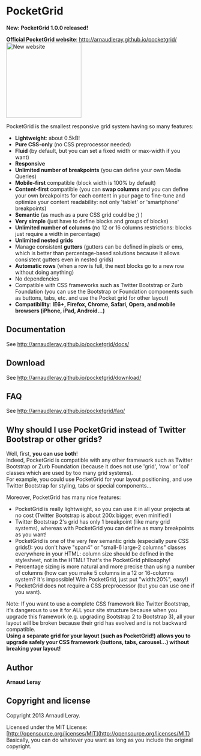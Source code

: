 # PocketGrid

**New: PocketGrid 1.0.0 released!**

**Official PocketGrid website**: http://arnaudleray.github.io/pocketgrid/  
<a href="http://arnaudleray.github.io/pocketgrid/"><img src="http://arnaudleray.github.io/pocketgrid/images/screenshot.png" height="200px" alt="New website"></a>


PocketGrid is the smallest responsive grid system having so many features:
- **Lightweight**: about 0.5kB!
- **Pure CSS-only** (no CSS preprocessor needed)
- **Fluid** (by default, but you can set a fixed width or max-width if you want)
- **Responsive**
- **Unlimited number of breakpoints** (you can define your own Media Queries)
- **Mobile-first** compatible (block width is 100% by default)
- **Content-first** compatible (you can **swap columns** and you can define your own breakpoints for each content in your page to fine-tune and optimize your content readability: not only 'tablet' or 'smartphone' breakpoints)
- **Semantic** (as much as a pure CSS grid could be ;) )
- **Very simple** (just have to define blocks and groups of blocks)
- **Unlimited number of columns** (no 12 or 16 columns restrictions: blocks just require a width in percentage)
- **Unlimited nested grids**
- Manage consistent **gutters** (gutters can be defined in pixels or ems, which is better than percentage-based solutions because it allows consistent gutters even in nested grids)
- **Automatic rows** (when a row is full, the next blocks go to a new row without doing anything)
- No dependencies
- Compatible with CSS frameworks such as Twitter Bootstrap or Zurb Foundation (you can use the Bootstrap or Foundation components such as buttons, tabs, etc. and use the Pocket grid for other layout)
- **Compatibility**: **IE6+, Firefox, Chrome, Safari, Opera, and mobile browsers (iPhone, iPad, Android...)**

## Documentation
See http://arnaudleray.github.io/pocketgrid/docs/

## Download
See http://arnaudleray.github.io/pocketgrid/download/

## FAQ
See http://arnaudleray.github.io/pocketgrid/faq/

## Why should I use PocketGrid instead of Twitter Bootstrap or other grids?
Well, first, **you can use both**!  
Indeed, PocketGrid is compatible with any other framework such as Twitter Bootstrap or Zurb Foundation (because it does not use 'grid', 'row' or 'col' classes which are used by too many grid systems).  
For example, you could use PocketGrid for your layout positioning, and use Twitter Bootstrap for styling, tabs or special components...  

Moreover, PocketGrid has many nice features:  
- PocketGrid is really lightweight, so you can use it in all your projects at no cost (Twitter Bootstrap is about 200x bigger, even minified!)
- Twitter Bootstrap 2's grid has only 1 breakpoint (like many grid systems), whereas with PocketGrid you can define as many breakpoints as you want!
- PocketGrid is one of the very few semantic grids (especially pure CSS grids!): you don't have "span4" or "small-6 large-2 columns" classes everywhere in your HTML: column size should be defined in the stylesheet, not in the HTML! That's the PocketGrid philosophy!
- Percentage sizing is more natural and more precise than using a number of columns
(how can you make 5 columns in a 12 or 16-columns system? It's impossible! With PocketGrid, just put "width:20%", easy!)
- PocketGrid does not require a CSS preprocessor (but you can use one if you want).

Note: If you want to use a complete CSS framework like Twitter Bootstrap, it's dangerous to use it for ALL your site structure because when you upgrade this framework (e.g. upgrading Bootstrap 2 to Bootstrap 3), all your layout will be broken because their grid has evolved and is not backward compatible.  
**Using a separate grid for your layout (such as PocketGrid!) allows you to upgrade safely your CSS framework (buttons, tabs, carousel...) without breaking your layout!**


## Author

**Arnaud Leray**

## Copyright and license

Copyright 2013 Arnaud Leray.

Licensed under the MIT License:  
[http://opensource.org/licenses/MIT](http://opensource.org/licenses/MIT)  
Basically, you can do whatever you want as long as you include the original copyright.

